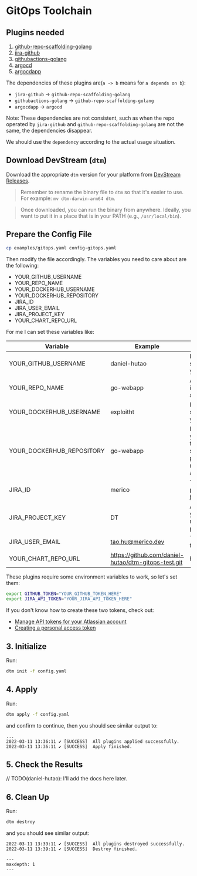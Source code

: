 # GitOps Toolchain

## Plugins needed

1. [github-repo-scaffolding-golang](../plugins/github-repo-scaffolding-golang.md)
2. [jira-github](../plugins/jira-github-integ.md)
3. [githubactions-golang](../plugins/githubactions-golang.md)
4. [argocd](../plugins/argocd.md)
5. [argocdapp](../plugins/argocdapp.md)

The dependencies of these plugins are(`a -> b` means for `a depends on b`):

- `jira-github` -> `github-repo-scaffolding-golang`
- `githubactions-golang` -> `github-repo-scaffolding-golang`
- `argocdapp` -> `argocd`

Note: These dependencies are not consistent, such as when the repo operated by `jira-github` and `github-repo-scaffolding-golang` are not the same, the dependencies disappear.

We should use the `dependency` according to the actual usage situation.

## Download DevStream (`dtm`)

Download the appropriate `dtm` version for your platform from [DevStream Releases](https://github.com/devstream-io/devstream/releases).

> Remember to rename the binary file to `dtm` so that it's easier to use. For example: `mv dtm-darwin-arm64 dtm`.

> Once downloaded, you can run the binary from anywhere. Ideally, you want to put it in a place that is in your PATH (e.g., `/usr/local/bin`).

## Prepare the Config File

<!-- Copy the [examples/gitops.yaml](../../examples/gitops.yaml) to your working directory: -->

```bash
cp examples/gitops.yaml config-gitops.yaml
```

Then modify the file accordingly. The variables you need to care about are the following: 

- YOUR_GITHUB_USERNAME
- YOUR_REPO_NAME
- YOUR_DOCKERHUB_USERNAME
- YOUR_DOCKERHUB_REPOSITORY
- JIRA_ID
- JIRA_USER_EMAIL
- JIRA_PROJECT_KEY
- YOUR_CHART_REPO_URL

For me I can set these variables like:

| Variable                       | Example           | Note                                                         |
| ------------------------------ | ----------------- | ------------------------------------------------------------ |
| YOUR_GITHUB_USERNAME           | daniel-hutao      | It should be case-sensitive here; strictly use your GitHub username |
| YOUR_REPO_NAME                 | go-webapp         | As long as it doesn't exist in your GitHub account and the name is legal |
| YOUR_DOCKERHUB_USERNAME        | exploitht         | It should be case-sensitive here; strictly use your DockerHub username |
| YOUR_DOCKERHUB_REPOSITORY      | go-webapp         | It is recommended that you use the same name as the project, please make sure that there is no project with the same name in your DockerHub account |
| JIRA_ID                        | merico            | This is a domain name prefix like merico in https://merico.atlassian.net |
| JIRA_PROJECT_KEY               | DT                | A descriptive prefix for your project’s issue keys to recognize work from this project |
| JIRA_USER_EMAIL                | tao.hu@merico.dev | The email you use to log in to Jira |
| YOUR_CHART_REPO_URL            | https://github.com/daniel-hutao/dtm-gitops-test.git | Helm chart repo URL |

These plugins require some environment variables to work, so let's set them:

```bash
export GITHUB_TOKEN="YOUR_GITHUB_TOKEN_HERE"
export JIRA_API_TOKEN="YOUR_JIRA_API_TOKEN_HERE"
```

If you don't know how to create these two tokens, check out:

- [Manage API tokens for your Atlassian account](https://support.atlassian.com/atlassian-account/docs/manage-api-tokens-for-your-atlassian-account/)
- [Creating a personal access token](https://docs.github.com/en/authentication/keeping-your-account-and-data-secure/creating-a-personal-access-token)

## 3. Initialize

Run:

```bash
dtm init -f config.yaml
```

## 4. Apply

Run:

```bash
dtm apply -f config.yaml
```

and confirm to continue, then you should see similar output to:

```
...
2022-03-11 13:36:11 ✔ [SUCCESS]  All plugins applied successfully.
2022-03-11 13:36:11 ✔ [SUCCESS]  Apply finished.
```

## 5. Check the Results

// TODO(daniel-hutao): I'll add the docs here later.

## 6. Clean Up

Run:

```bash
dtm destroy
```

and you should see similar output:

```
2022-03-11 13:39:11 ✔ [SUCCESS]  All plugins destroyed successfully.
2022-03-11 13:39:11 ✔ [SUCCESS]  Destroy finished.
```

```{toctree}
---
maxdepth: 1
---
```
